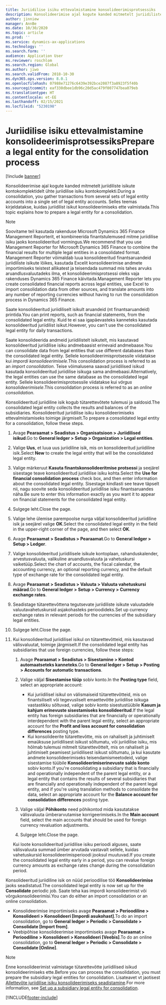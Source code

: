 ```yaml
---
title: Juriidilise isiku ettevalmistamine konsolideerimisprotsessiks
description: Konsolideerimise ajal kogute kanded mitmetelt juriidiliste isikute kontokomplektidelt ühte juriidilise isiku kontokomplekti. Selles teemas kirjeldatakse, kuidas juriidilist isikut konsolideerimiseks ette valmistada.
author: jinniew
manager: AnnBe
ms.date: 10/30/2020
ms.topic: article
ms.prod: ''
ms.service: dynamics-ax-applications
ms.technology: ''
ms.search.form: ''
audience: Application User
ms.reviewer: roschlom
ms.search.region: Global
ms.author: jiwo
ms.search.validFrom: 2018-10-30
ms.dyn365.ops.version: 8.0.1
ms.openlocfilehash: 07988e71276c6439e392bce2087f3a8923f5f40b
ms.sourcegitcommit: eaf330dbee1db96c20d5ac479f007747bea079eb
ms.translationtype: HT
ms.contentlocale: et-EE
ms.lasthandoff: 02/15/2021
ms.locfileid: "5230198"
---
```

# <a name="prepare-a-legal-entity-for-the-consolidation-process"></a><span data-ttu-id="4a515-104">Juriidilise isiku ettevalmistamine konsolideerimisprotsessiks</span><span class="sxs-lookup"><span data-stu-id="4a515-104">Prepare a legal entity for the consolidation process</span></span>

[!include [banner](../includes/banner.md)]

<span data-ttu-id="4a515-105">Konsolideerimise ajal kogute kanded mitmetelt juriidiliste isikute kontokomplektidelt ühte juriidilise isiku kontokomplekti.</span><span class="sxs-lookup"><span data-stu-id="4a515-105">During a consolidation, you gather transactions from several sets of legal entity accounts into a single set of legal entity accounts.</span></span> <span data-ttu-id="4a515-106">Selles teemas kirjeldatakse, kuidas juriidilist isikut konsolideerimiseks ette valmistada.</span><span class="sxs-lookup"><span data-stu-id="4a515-106">This topic explains how to prepare a legal entity for a consolidation.</span></span>

> [!NOTE]
> <span data-ttu-id="4a515-107">Soovitame teil kasutada rakenduse Microsoft Dynamics 365 Finance Management Reporterit, et kombineerida finantstulemused mitme juriidilise isiku jaoks konsolideeritud vormingus.</span><span class="sxs-lookup"><span data-stu-id="4a515-107">We recommend that you use Management Reporter for Microsoft Dynamics 365 Finance to combine the financial results for multiple legal entities in a consolidated format.</span></span> <span data-ttu-id="4a515-108">Management Reporter võimaldab luua konsolideeritud finantsaruandeid juriidiliste isikute lõikes, kasutada Excelit konsolideerimise andmete importimiseks teistest allikatest ja teisendada summad mis tahes arvuks aruandlusvaluutadeks ilma, et konsolideerimisprotsessi oleks vaja rakenduses Dynamics 365 Finance käivitada.</span><span class="sxs-lookup"><span data-stu-id="4a515-108">Management Reporter lets you create consolidated financial reports across legal entities, use Excel to import consolidation data from other sources, and translate amounts into any number of reporting currencies without having to run the consolidation process in Dynamics 365 Finance.</span></span>

<span data-ttu-id="4a515-109">Saate konsolideeritud juriidiliselt isikult aruandeid (nt finantsaruandeid) printida.</span><span class="sxs-lookup"><span data-stu-id="4a515-109">You can print reports, such as financial statements, from the consolidated legal entity.</span></span> <span data-ttu-id="4a515-110">Kuid te ei saa igapäevasteks kanneteks kasutada konsolideeritud juriidilist isikut.</span><span class="sxs-lookup"><span data-stu-id="4a515-110">However, you can't use the consolidated legal entity for daily transactions.</span></span>

<span data-ttu-id="4a515-111">Saate konsolideerida andmeid juriidilistelt isikutelt, mis kasutavad konsolideeritud juriidilise isiku andmebaasist erinevaid andmebaase.</span><span class="sxs-lookup"><span data-stu-id="4a515-111">You can consolidate data from legal entities that use different databases than the consolidated legal entity.</span></span> <span data-ttu-id="4a515-112">Sellele konsolideerimisprotsessile viidatakse kui *impordi konsolideerimisele*.</span><span class="sxs-lookup"><span data-stu-id="4a515-112">This consolidation process is referred to as an *import consolidation*.</span></span> <span data-ttu-id="4a515-113">Teise võimalusena saavad juriidilised isikud kasutada konsolideeritud juriidilise isikuga sama andmebaasi.</span><span class="sxs-lookup"><span data-stu-id="4a515-113">Alternatively, the legal entities can use the same database as the consolidated legal entity.</span></span> <span data-ttu-id="4a515-114">Sellele konsolideerimisprotsessile viidatakse kui *võrgus konsolideerimisele*.</span><span class="sxs-lookup"><span data-stu-id="4a515-114">This consolidation process is referred to as an *online consolidation*.</span></span>

<span data-ttu-id="4a515-115">Konsolideeritud juriidiline isik kogub tütarettevõtete tulemusi ja saldosid.</span><span class="sxs-lookup"><span data-stu-id="4a515-115">The consolidated legal entity collects the results and balances of the subsidiaries.</span></span> <span data-ttu-id="4a515-116">Konsolideeritud juriidilise isiku konsolideerimiseks ettevalmistamiseks toimige järgmiselt.</span><span class="sxs-lookup"><span data-stu-id="4a515-116">To prepare a consolidated legal entity for a consolidation, follow these steps.</span></span>

1. <span data-ttu-id="4a515-117">Avage **Pearaamat \> Seadistus \> Organisatsioon \> Juriidilised isikud**.</span><span class="sxs-lookup"><span data-stu-id="4a515-117">Go to **General ledger \> Setup \> Organization \> Legal entities**.</span></span>
2. <span data-ttu-id="4a515-118">Valige **Uus**, et luua uus juriidiline isik, mis on konsolideeritud juriidiline isik.</span><span class="sxs-lookup"><span data-stu-id="4a515-118">Select **New** to create the legal entity that will be the consolidated legal entity.</span></span>
3. <span data-ttu-id="4a515-119">Valige märkeruut **Kasuta finantskonsolideeritmise protsessi** ja seejärel sisestage teave konsolideeritud juriidilise isiku kohta.</span><span class="sxs-lookup"><span data-stu-id="4a515-119">Select the **Use for financial consolidation process** check box, and then enter information about the consolidated legal entity.</span></span> <span data-ttu-id="4a515-120">Sisestage kindlasti see teave täpselt nii, nagu soovite seda konsolideeritud juriidilise isiku finantsaruandes näha.</span><span class="sxs-lookup"><span data-stu-id="4a515-120">Be sure to enter this information exactly as you want it to appear on financial statements for the consolidated legal entity.</span></span>
4. <span data-ttu-id="4a515-121">Sulgege leht.</span><span class="sxs-lookup"><span data-stu-id="4a515-121">Close the page.</span></span>
5. <span data-ttu-id="4a515-122">Valige lehe ülemise parempoolse nurga väljal konsolideeritud juriidiline isik ja seejärel valige **OK**.</span><span class="sxs-lookup"><span data-stu-id="4a515-122">Select the consolidated legal entity in the field in the upper-right corner of the page, and then select **OK**.</span></span>
6. <span data-ttu-id="4a515-123">Avage **Pearaamat \> Seadistus \> Pearaamat**.</span><span class="sxs-lookup"><span data-stu-id="4a515-123">Go to **General ledger \> Setup \> Ledger**.</span></span>
7. <span data-ttu-id="4a515-124">Valige konsolideeritud juriidilisele isikule kontoplaan, rahanduskalender, arvestusvaluuta, valikuline aruandlusvaluuta ja vahetuskursi vaiketüüp.</span><span class="sxs-lookup"><span data-stu-id="4a515-124">Select the chart of accounts, the fiscal calendar, the accounting currency, an optional reporting currency, and the default type of exchange rate for the consolidated legal entity.</span></span> 
8. <span data-ttu-id="4a515-125">Avage **Pearaamat \> Seadistus \> Valuuta \> Valuuta vahetuskursi määrad**.</span><span class="sxs-lookup"><span data-stu-id="4a515-125">Go to **General ledger \> Setup \> Currency \> Currency exchange rates**.</span></span>
9. <span data-ttu-id="4a515-126">Seadistage tütarettevõttena tegutsevate juriidiliste isikute valuutadele valuutavahetuskursid asjakohasteks perioodideks.</span><span class="sxs-lookup"><span data-stu-id="4a515-126">Set up currency exchange rates in relevant periods for the currencies of the subsidiary legal entities.</span></span>
10. <span data-ttu-id="4a515-127">Sulgege leht.</span><span class="sxs-lookup"><span data-stu-id="4a515-127">Close the page.</span></span>
11. <span data-ttu-id="4a515-128">Kui konsolideeritud juriidilisel isikul on tütarettevõtteid, mis kasutavad välisvaluutat, toimige järgmiselt.</span><span class="sxs-lookup"><span data-stu-id="4a515-128">If the consolidated legal entity has subsidiaries that use foreign currencies, follow these steps:</span></span>

    1. <span data-ttu-id="4a515-129">Avage **Pearaamat \> Seadistus \> Sisestamine \> Kontod automaatseteks kanneteks**.</span><span class="sxs-lookup"><span data-stu-id="4a515-129">Go to **General ledger \> Setup \> Posting \> Accounts for automatic transactions**.</span></span>
    2. <span data-ttu-id="4a515-130">Valige väljal **Sisestamise tüüp** sobiv konto.</span><span class="sxs-lookup"><span data-stu-id="4a515-130">In the **Posting type** field, select an appropriate account:</span></span>

        - <span data-ttu-id="4a515-131">Kui juriidilisel isikul on välismaiseid tütarettevõtteid, mis on finantsiliselt või tegevusliselt emaettevõtte juriidilise isikuga vastastikku sõltuvad, valige sobiv konto sisestustüübile **Kasum ja kahjum erinevuste sisestamiseks konsolideeritud**.</span><span class="sxs-lookup"><span data-stu-id="4a515-131">If the legal entity has foreign subsidiaries that are financially or operationally interdependent with the parent legal entity, select an appropriate account for the **Profit and loss account for consolidation differences** posting type.</span></span>
        - <span data-ttu-id="4a515-132">Kui konsolideerite tütarettevõtte, mis on rahaliselt ja juhtimiselt emaüksuse juriidilisest isikust sõltumatu, või juriidilise isiku, mis hõlmab tulemusi mitmelt tütarettevõttelt, mis on rahaliselt ja juhtimiselt peamisest juriidilisest isikust sõltumatu, ja kui kasutate andmete konsolideerimiseks teisendamismeetodeid, valige sisestamise tüübile **Konsolideerimiserinevuste saldo konto** sobiv konto.</span><span class="sxs-lookup"><span data-stu-id="4a515-132">If you're consolidating a subsidiary that is financially and operationally independent of the parent legal entity, or a legal entity that contains the results of several subsidiaries that are financially and operationally independent of the parent legal entity, and if you're using translation methods to consolidate the data, select an appropriate account for the **Balance account for consolidation differences** posting type.</span></span>

    3. <span data-ttu-id="4a515-133">Valige väljal **Põhikonto** need põhikontod mida kasutatakse välisvaluuta ümberarvutamise korrigeerimiseks.</span><span class="sxs-lookup"><span data-stu-id="4a515-133">In the **Main account** field, select the main accounts that should be used for foreign currency revaluation adjustments.</span></span>
    4. <span data-ttu-id="4a515-134">Sulgege leht.</span><span class="sxs-lookup"><span data-stu-id="4a515-134">Close the page.</span></span>

    <span data-ttu-id="4a515-135">Kui loote konsolideeritud juriidilise isiku perioodi alguses, saate välisvaluuta summad ümber arvutada vastavalt sellele, kuidas vahetuskursid konsolideerimisperioodi jooksul muutuvad.</span><span class="sxs-lookup"><span data-stu-id="4a515-135">If you create the consolidated legal entity early in a period, you can revalue foreign currency amounts as exchange rates change during the consolidation period.</span></span>

<span data-ttu-id="4a515-136">Konsolideeritud juriidiline isik on nüüd perioodilise töö **Konsolideerimise** jaoks seadistatud.</span><span class="sxs-lookup"><span data-stu-id="4a515-136">The consolidated legal entity is now set up for the **Consolidate** periodic job.</span></span> <span data-ttu-id="4a515-137">Saate teha kas impordi konsolideerimist või võrgukonsolideerimisi.</span><span class="sxs-lookup"><span data-stu-id="4a515-137">You can do either an import consolidation or an online consolidation.</span></span>

- <span data-ttu-id="4a515-138">Konsolideerimise importimiseks avage **Pearaamat \> Perioodiline \> Konsolideeri \> Konsolideeri \[Impordi asukohast\]**.</span><span class="sxs-lookup"><span data-stu-id="4a515-138">To do an import consolidation, go to **General ledger \> Periodic \> Consolidate \> Consolidate \[Import from\]**.</span></span>
- <span data-ttu-id="4a515-139">Veebipõhise konsolideerimise importimiseks avage **Pearaamat \> Perioodiline \> Konsolideeri \> Konsolideeri \[Veebis\]**.</span><span class="sxs-lookup"><span data-stu-id="4a515-139">To do an online consolidation, go to **General ledger \> Periodic \> Consolidate \> Consolidate \[Online\]**.</span></span>

> [!NOTE]
> <span data-ttu-id="4a515-140">Enne konsolideerimist valmistage tütarettevõtte juriidilised isikud konsolideerimiseks ette.</span><span class="sxs-lookup"><span data-stu-id="4a515-140">Before you can process the consolidation, you must prepare the subsidiary legal entities for consolidation.</span></span> <span data-ttu-id="4a515-141">Lisateavet vt jaotisest [Allettevõte juriidilise isiku konsolideerimiseks seadistamine](set-up-subsidiary-company-for-consolidation.md).</span><span class="sxs-lookup"><span data-stu-id="4a515-141">For more information, see [Set up a subsidiary legal entity for consolidation](set-up-subsidiary-company-for-consolidation.md).</span></span>


[!INCLUDE[footer-include](../../includes/footer-banner.md)]